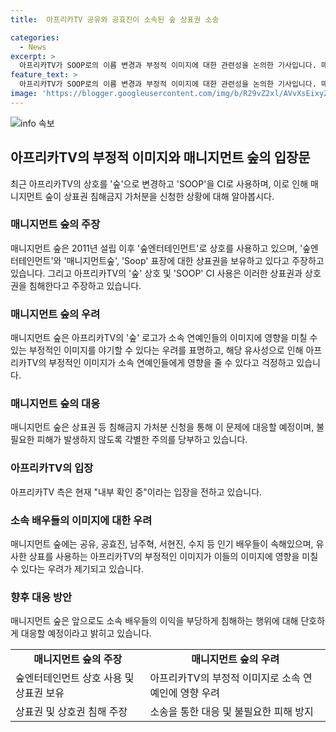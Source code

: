 ```yaml
---
title:  아프리카TV 공유와 공효진이 소속된 숲 상표권 소송

categories:
  - News
excerpt: >
  아프리카TV가 SOOP로의 이름 변경과 부정적 이미지에 대한 관련성을 논의한 기사입니다. 매니지먼트 숲은 상표권 침해와 이미지 영향에 대한 우려로 아프리카TV에 소송을 제기했습니다. 아프리카TV의 이미지가 소속 연예인에게 영향을 끼칠 수 있다는 우려가 제기되며, 논란이 끊이지 않는 상황에서 매니지먼트 숲은 단호한 대응을 예고했습니다. 아프리카TV 측은 현재 내부 확인 중이라는 입장을 전했습니다.
feature_text: >
  아프리카TV가 SOOP로의 이름 변경과 부정적 이미지에 대한 관련성을 논의한 기사입니다. 매니지먼트 숲은 상표권 침해와 이미지 영향에 대한 우려로 아프리카TV에 소송을 제기했습니다. 아프리카TV의 이미지가 소속 연예인에게 영향을 끼칠 수 있다는 우려가 제기되며, 논란이 끊이지 않는 상황에서 매니지먼트 숲은 단호한 대응을 예고했습니다. 아프리카TV 측은 현재 내부 확인 중이라는 입장을 전했습니다.
image: 'https://blogger.googleusercontent.com/img/b/R29vZ2xl/AVvXsEixyZcFfHzMRdzZMjFBmAUKJYCLCGyLL1o632UiGVXcaFdKo_bkvkuCioo0uUKlGfBVcT3P84aROyZIXSBEx3Aw5nCQ3pTgDom1WDC4m8eifvWiAmWEEVb4x6G_l8C0QH225ldMjyaFvpxGEBGNO37VmDTDMHGhJPq73UglMfDca1-0aw/s1600/blogspot.png'
---
```


<p><img src="https://blogger.googleusercontent.com/img/b/R29vZ2xl/AVvXsEixyZcFfHzMRdzZMjFBmAUKJYCLCGyLL1o632UiGVXcaFdKo_bkvkuCioo0uUKlGfBVcT3P84aROyZIXSBEx3Aw5nCQ3pTgDom1WDC4m8eifvWiAmWEEVb4x6G_l8C0QH225ldMjyaFvpxGEBGNO37VmDTDMHGhJPq73UglMfDca1-0aw/s1600/blogspot.png" alt="info 속보" /></p>

<h2>아프리카TV의 부정적 이미지와 매니지먼트 숲의 입장문</h2>

<p data-ke-size="size16">최근 아프리카TV의 상호를 '숲'으로 변경하고 'SOOP'을 CI로 사용하며, 이로 인해 매니지먼트 숲이 상표권 침해금지 가처분을 신청한 상황에 대해 알아봅시다.</p>

<h3>매니지먼트 숲의 주장</h3>

<p data-ke-size="size16">매니지먼트 숲은 2011년 설립 이후 '숲엔터테인먼트'로 상호를 사용하고 있으며, '숲엔터테인먼트'와 '매니지먼트숲', 'Soop' 표장에 대한 상표권을 보유하고 있다고 주장하고 있습니다. 그리고 아프리카TV의 '숲' 상호 및 'SOOP' CI 사용은 이러한 상표권과 상호권을 침해한다고 주장하고 있습니다.</p>

<h3>매니지먼트 숲의 우려</h3>

<p data-ke-size="size16">매니지먼트 숲은 아프리카TV의 '숲' 로고가 소속 연예인들의 이미지에 영향을 미칠 수 있는 부정적인 이미지를 야기할 수 있다는 우려를 표명하고, 해당 유사성으로 인해 아프리카TV의 부정적인 이미지가 소속 연예인들에게 영향을 줄 수 있다고 걱정하고 있습니다.</p>

<h3>매니지먼트 숲의 대응</h3>

<p data-ke-size="size16">매니지먼트 숲은 상표권 등 침해금지 가처분 신청을 통해 이 문제에 대응할 예정이며, 불필요한 피해가 발생하지 않도록 각별한 주의를 당부하고 있습니다.</p>

<h3>아프리카TV의 입장</h3>

<p data-ke-size="size16">아프리카TV 측은 현재 "내부 확인 중"이라는 입장을 전하고 있습니다.</p>

<h3>소속 배우들의 이미지에 대한 우려</h3>

<p data-ke-size="size16">매니지먼트 숲에는 공유, 공효진, 남주혁, 서현진, 수지 등 인기 배우들이 속해있으며, 유사한 상표를 사용하는 아프리카TV의 부정적인 이미지가 이들의 이미지에 영향을 미칠 수 있다는 우려가 제기되고 있습니다.</p>

<h3>향후 대응 방안</h3>

<p data-ke-size="size16">매니지먼트 숲은 앞으로도 소속 배우들의 이익을 부당하게 침해하는 행위에 대해 단호하게 대응할 예정이라고 밝히고 있습니다.</p>

<table>
    <tr>
        <td style="text-align: center; height: 17px;"><b>매니지먼트 숲의 주장</b></td>
        <td style="text-align: center; height: 17px;"><b>매니지먼트 숲의 우려</b></td>
    </tr>
    <tr>
        <td style="text-align: left;">숲엔터테인먼트 상호 사용 및 상표권 보유</td>
        <td style="text-align: left;">아프리카TV의 부정적 이미지로 소속 연예인에 영향 우려</td>
    </tr>
    <tr>
        <td style="text-align: left;">상표권 및 상호권 침해 주장</td>
        <td style="text-align: left;">소송을 통한 대응 및 불필요한 피해 방지</td>
    </tr>
</table>

